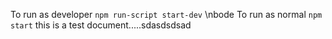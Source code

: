To run as developer    `npm run-script start-dev` \nbode
To run as normal   `npm start` 
this is a test document.....sdasdsdsad
